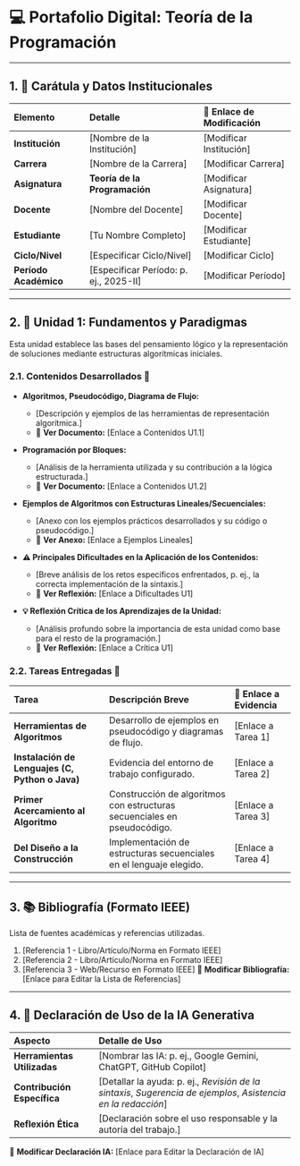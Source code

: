 # 💻 Portafolio Digital: Teoría de la Programación

---

## 1. 📂 Carátula y Datos Institucionales

| Elemento | Detalle | 🔗 Enlace de Modificación |
| :--- | :--- | :--- |
| **Institución** | [Nombre de la Institución] | [Modificar Institución] |
| **Carrera** | [Nombre de la Carrera] | [Modificar Carrera] |
| **Asignatura** | **Teoría de la Programación** | [Modificar Asignatura] |
| **Docente** | [Nombre del Docente] | [Modificar Docente] |
| **Estudiante** | [Tu Nombre Completo] | [Modificar Estudiante] |
| **Ciclo/Nivel** | [Especificar Ciclo/Nivel] | [Modificar Ciclo] |
| **Período Académico** | [Especificar Período: p. ej., 2025-II] | [Modificar Período] |

---

## 2. 🧠 Unidad 1: Fundamentos y Paradigmas

Esta unidad establece las bases del pensamiento lógico y la representación de soluciones mediante estructuras algorítmicas iniciales.

### 2.1. Contenidos Desarrollados 📜

* **Algoritmos, Pseudocódigo, Diagrama de Flujo:**
    * [Descripción y ejemplos de las herramientas de representación algorítmica.]
    * 🔗 **Ver Documento:** [Enlace a Contenidos U1.1]

* **Programación por Bloques:**
    * [Análisis de la herramienta utilizada y su contribución a la lógica estructurada.]
    * 🔗 **Ver Documento:** [Enlace a Contenidos U1.2]

* **Ejemplos de Algoritmos con Estructuras Lineales/Secuenciales:**
    * [Anexo con los ejemplos prácticos desarrollados y su código o pseudocódigo.]
    * 🔗 **Ver Anexo:** [Enlace a Ejemplos Lineales]

* **⚠️ Principales Dificultades en la Aplicación de los Contenidos:**
    * [Breve análisis de los retos específicos enfrentados, p. ej., la correcta implementación de la sintaxis.]
    * 🔗 **Ver Reflexión:** [Enlace a Dificultades U1]

* **💡 Reflexión Crítica de los Aprendizajes de la Unidad:**
    * [Análisis profundo sobre la importancia de esta unidad como base para el resto de la programación.]
    * 🔗 **Ver Reflexión:** [Enlace a Crítica U1]

### 2.2. Tareas Entregadas 📑

| Tarea | Descripción Breve | 🔗 Enlace a Evidencia |
| :--- | :--- | :--- |
| **Herramientas de Algoritmos** | Desarrollo de ejemplos en pseudocódigo y diagramas de flujo. | [Enlace a Tarea 1] |
| **Instalación de Lenguajes (C, Python o Java)** | Evidencia del entorno de trabajo configurado. | [Enlace a Tarea 2] |
| **Primer Acercamiento al Algoritmo** | Construcción de algoritmos con estructuras secuenciales en pseudocódigo. | [Enlace a Tarea 3] |
| **Del Diseño a la Construcción** | Implementación de estructuras secuenciales en el lenguaje elegido. | [Enlace a Tarea 4] |

---

## 3. 📚 Bibliografía (Formato IEEE)

Lista de fuentes académicas y referencias utilizadas.

1.  [Referencia 1 - Libro/Artículo/Norma en Formato IEEE]
2.  [Referencia 2 - Libro/Artículo/Norma en Formato IEEE]
3.  [Referencia 3 - Web/Recurso en Formato IEEE]
🔗 **Modificar Bibliografía:** [Enlace para Editar la Lista de Referencias]

---

## 4. 🤖 Declaración de Uso de la IA Generativa

| Aspecto | Detalle de Uso |
| :--- | :--- |
| **Herramientas Utilizadas** | [Nombrar las IA: p. ej., Google Gemini, ChatGPT, GitHub Copilot] |
| **Contribución Específica** | [Detallar la ayuda: p. ej., *Revisión de la sintaxis*, *Sugerencia de ejemplos*, *Asistencia en la redacción*] |
| **Reflexión Ética** | [Declaración sobre el uso responsable y la autoría del trabajo.] |
🔗 **Modificar Declaración IA:** [Enlace para Editar la Declaración de IA]
